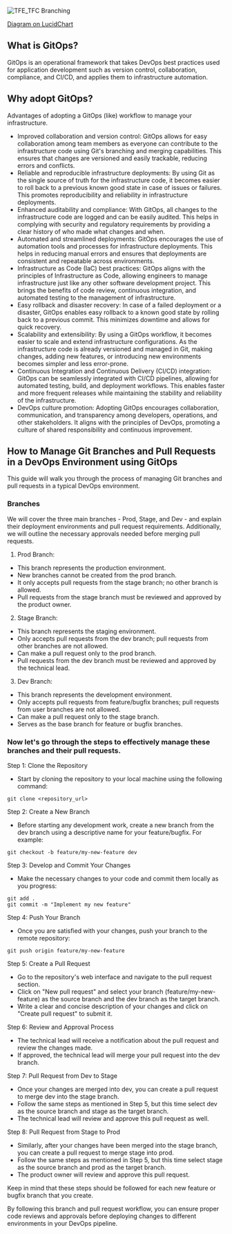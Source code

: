 
![TFE_TFC Branching](https://github.com/losojos27/terraform-gitops-flow/assets/5779465/b3a31eb7-5efb-442f-b92f-6d6e165e0778)

[Diagram on LucidChart](https://lucid.app/lucidchart/c86100f5-71c8-4010-aa08-f2bcfb6738c3/edit?viewport_loc=77%2C-1305%2C2387%2C1768%2C0_0&invitationId=inv_cb771d32-1364-49b4-983c-7e8a07f95cac)

## What is GitOps?

GitOps is an operational framework that takes DevOps best practices used for application development such as version control, collaboration, compliance, and CI/CD, and applies them to infrastructure automation.

## Why adopt GitOps?

Advantages of adopting a GitOps (like) workflow to manage your infrastructure.

- Improved collaboration and version control: GitOps allows for easy collaboration among team members as everyone can contribute to the infrastructure code using Git's branching and merging capabilities. This ensures that changes are versioned and easily trackable, reducing errors and conflicts.
- Reliable and reproducible infrastructure deployments: By using Git as the single source of truth for the infrastructure code, it becomes easier to roll back to a previous known good state in case of issues or failures. This promotes reproducibility and reliability in infrastructure deployments.
- Enhanced auditability and compliance: With GitOps, all changes to the infrastructure code are logged and can be easily audited. This helps in complying with security and regulatory requirements by providing a clear history of who made what changes and when.
- Automated and streamlined deployments: GitOps encourages the use of automation tools and processes for infrastructure deployments. This helps in reducing manual errors and ensures that deployments are consistent and repeatable across environments.
- Infrastructure as Code (IaC) best practices: GitOps aligns with the principles of Infrastructure as Code, allowing engineers to manage infrastructure just like any other software development project. This brings the benefits of code review, continuous integration, and automated testing to the management of infrastructure.
- Easy rollback and disaster recovery: In case of a failed deployment or a disaster, GitOps enables easy rollback to a known good state by rolling back to a previous commit. This minimizes downtime and allows for quick recovery.
- Scalability and extensibility: By using a GitOps workflow, it becomes easier to scale and extend infrastructure configurations. As the infrastructure code is already versioned and managed in Git, making changes, adding new features, or introducing new environments becomes simpler and less error-prone.
- Continuous Integration and Continuous Delivery (CI/CD) integration: GitOps can be seamlessly integrated with CI/CD pipelines, allowing for automated testing, build, and deployment workflows. This enables faster and more frequent releases while maintaining the stability and reliability of the infrastructure.
- DevOps culture promotion: Adopting GitOps encourages collaboration, communication, and transparency among developers, operations, and other stakeholders. It aligns with the principles of DevOps, promoting a culture of shared responsibility and continuous improvement.

## How to Manage Git Branches and Pull Requests in a DevOps Environment using GitOps

This guide will walk you through the process of managing Git branches and pull requests in a typical DevOps environment. 

### Branches

We will cover the three main branches - Prod, Stage, and Dev - and explain their deployment environments and pull request requirements. Additionally, we will outline the necessary approvals needed before merging pull requests. 

1. Prod Branch:
- This branch represents the production environment.
- New branches cannot be created from the prod branch.
- It only accepts pull requests from the stage branch; no other branch is allowed.
- Pull requests from the stage branch must be reviewed and approved by the product owner.

2. Stage Branch:
- This branch represents the staging environment.
- Only accepts pull requests from the dev branch; pull requests from other branches are not allowed.
- Can make a pull request only to the prod branch.
- Pull requests from the dev branch must be reviewed and approved by the technical lead.

3. Dev Branch:
- This branch represents the development environment.
- Only accepts pull requests from feature/bugfix branches; pull requests from user branches are not allowed.
- Can make a pull request only to the stage branch.
- Serves as the base branch for feature or bugfix branches.

### Now let's go through the steps to effectively manage these branches and their pull requests.

Step 1: Clone the Repository
- Start by cloning the repository to your local machine using the following command:
```
git clone <repository_url>
```

Step 2: Create a New Branch
- Before starting any development work, create a new branch from the dev branch using a descriptive name for your feature/bugfix. For example:
```
git checkout -b feature/my-new-feature dev
```

Step 3: Develop and Commit Your Changes
- Make the necessary changes to your code and commit them locally as you progress:
```
git add .
git commit -m "Implement my new feature"
```

Step 4: Push Your Branch
- Once you are satisfied with your changes, push your branch to the remote repository:
```
git push origin feature/my-new-feature
```

Step 5: Create a Pull Request
- Go to the repository's web interface and navigate to the pull request section.
- Click on "New pull request" and select your branch (feature/my-new-feature) as the source branch and the dev branch as the target branch.
- Write a clear and concise description of your changes and click on "Create pull request" to submit it.

Step 6: Review and Approval Process
- The technical lead will receive a notification about the pull request and review the changes made.
- If approved, the technical lead will merge your pull request into the dev branch.

Step 7: Pull Request from Dev to Stage
- Once your changes are merged into dev, you can create a pull request to merge dev into the stage branch.
- Follow the same steps as mentioned in Step 5, but this time select dev as the source branch and stage as the target branch.
- The technical lead will review and approve this pull request as well.

Step 8: Pull Request from Stage to Prod
- Similarly, after your changes have been merged into the stage branch, you can create a pull request to merge stage into prod.
- Follow the same steps as mentioned in Step 5, but this time select stage as the source branch and prod as the target branch.
- The product owner will review and approve this pull request.

Keep in mind that these steps should be followed for each new feature or bugfix branch that you create.

By following this branch and pull request workflow, you can ensure proper code reviews and approvals before deploying changes to different environments in your DevOps pipeline.
